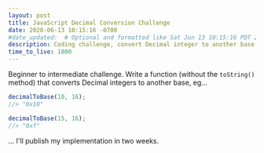 ```yaml
---
layout: post
title: JavaScript Decimal Conversion Challenge
date: 2020-06-13 10:15:16 -0700
#date_updated:  # Optional and formatted like Sat Jun 13 10:15:16 PDT 2020 above
description: Coding challenge, convert Decimal integer to another base
time_to_live: 1800
---
```




Beginner to intermediate challenge. Write a function (without the `toString()` method) that converts Decimal integers to another base, eg...


```javascript
decimalToBase(10, 16);
//> "0x10"

decimalToBase(15, 16);
//> "0xf"
```


... I'll publish my implementation in two weeks.
